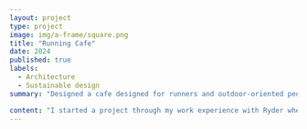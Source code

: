 ```yaml
---
layout: project
type: project
image: img/a-frame/square.png
title: "Running Cafe"
date: 2024
published: true
labels:
  - Architecture
  - Sustainable design
summary: "Designed a cafe designed for runners and outdoor-oriented people that took into account part of the environment, my first ever project alongside Ryder Architecture"

content: "I started a project through my work experience with Ryder where I learned essential skills, one of those skills being Revit which is what I used to design the cafe. One of the key features of this cafe is the raised platform which was inspired from my precedent study of Le Corbusier. To maximise the space created by the raised roof, which I implemented in order to prevent as much damage to the environment as possible, I included a dog park underneath as during my site analysis I discovered it is common for dog walkers to pass through that route. Inside the dog park I incorporated lockers that can store leashes and other items. The key can be collected from the till — this not only provides an extra layer of security to customers but also influences them to purchase goods as they have to enter the cafe to then get a key for the locker."
---
```



